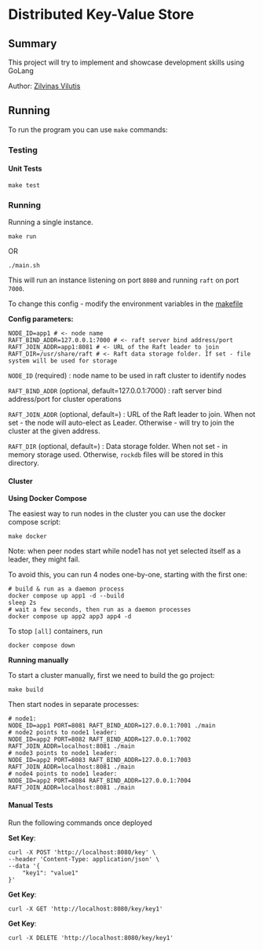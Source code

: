 # Distributed Key-Value Store

## Summary

This project will try to implement and showcase development skills using GoLang

Author: [Zilvinas Vilutis](https://www.linkedin.com/in/zvilutis/)

## Running

To run the program you can use `make` commands:

### Testing

#### Unit Tests

```shell
make test
```

### Running

Running a single instance.

```shell
make run
```

OR

```shell
./main.sh
```

This will run an instance listening on port `8080` and running `raft` on port `7000`.

To change this config - modify the environment variables in the [makefile](makefile)

**Config parameters:**

```shell
NODE_ID=app1 # <- node name
RAFT_BIND_ADDR=127.0.0.1:7000 # <- raft server bind address/port
RAFT_JOIN_ADDR=app1:8081 # <- URL of the Raft leader to join
RAFT_DIR=/usr/share/raft # <- Raft data storage folder. If set - file system will be used for storage
```

`NODE_ID` (required)
: node name to be used in raft cluster to identify nodes

`RAFT_BIND_ADDR` (optional, default=127.0.0.1:7000)
: raft server bind address/port for cluster operations

`RAFT_JOIN_ADDR` (optional, default=)
: URL of the Raft leader to join. When not set - the node will auto-elect as Leader. Otherwise - will try to join the cluster at the given address.

`RAFT_DIR` (optional, default=)
: Data storage folder. When not set - in memory storage used. Otherwise, `rockdb` files will be stored in this directory. 

#### Cluster

**Using Docker Compose**

The easiest way to run nodes in the cluster you can use the docker compose script:

```shell
make docker
```

Note: when peer nodes start while node1 has not yet selected itself as a leader, they might fail.

To avoid this, you can run 4 nodes one-by-one, starting with the first one:

```shell
# build & run as a daemon process
docker compose up app1 -d --build
sleep 2s
# wait a few seconds, then run as a daemon processes
docker compose up app2 app3 app4 -d
```

To stop `[all]` containers, run
```shell
docker compose down
```

**Running manually**

To start a cluster manually, first we need to build the go project:

```shell
make build
```

Then start nodes in separate processes:

```shell
# node1:
NODE_ID=app1 PORT=8081 RAFT_BIND_ADDR=127.0.0.1:7001 ./main
# node2 points to node1 leader:
NODE_ID=app2 PORT=8082 RAFT_BIND_ADDR=127.0.0.1:7002 RAFT_JOIN_ADDR=localhost:8081 ./main
# node3 points to node1 leader:
NODE_ID=app2 PORT=8083 RAFT_BIND_ADDR=127.0.0.1:7003 RAFT_JOIN_ADDR=localhost:8081 ./main
# node4 points to node1 leader:
NODE_ID=app2 PORT=8084 RAFT_BIND_ADDR=127.0.0.1:7004 RAFT_JOIN_ADDR=localhost:8081 ./main
```

#### Manual Tests

Run the following commands once deployed

**Set Key**:

```shell
curl -X POST 'http://localhost:8080/key' \
--header 'Content-Type: application/json' \
--data '{
    "key1": "value1"
}'
```

**Get Key**:

```shell
curl -X GET 'http://localhost:8080/key/key1'
```

**Get Key**:

```shell
curl -X DELETE 'http://localhost:8080/key/key1'
```